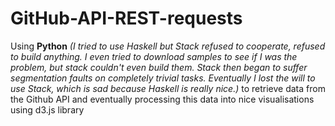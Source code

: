 # GitHub-API-REST-requests
Using **Python** *(I tried to use Haskell but Stack refused to cooperate, refused to build anything. I even tried to download samples to see if I was the problem, but stack couldn't even build them. Stack then began to suffer segmentation faults on completely trivial tasks. Eventually I lost the will to use Stack, which is sad because Haskell is really nice.)* to retrieve data from the Github API and eventually processing this data into nice visualisations using d3.js library
